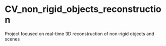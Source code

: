 # CV_non_rigid_objects_reconstruction
Project focused on real-time 3D reconstruction of non-rigid objects and scenes
